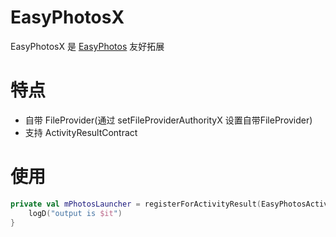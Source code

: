 # EasyPhotosX

EasyPhotosX 是 [EasyPhotos](https://github.com/HuanTanSheng/EasyPhotos) 友好拓展

# 特点

- 自带 FileProvider(通过 setFileProviderAuthorityX 设置自带FileProvider)
- 支持 ActivityResultContract

# 使用

```kotlin
private val mPhotosLauncher = registerForActivityResult(EasyPhotosActivityX.PhotoContract()) {
    logD("output is $it")
}
```